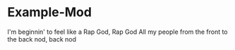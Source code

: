 # Example-Mod
I'm beginnin' to feel like a Rap God, Rap God
All my people from the front to the back nod, back nod
